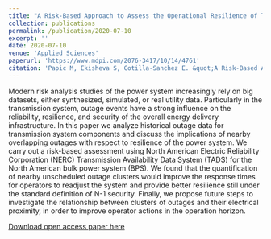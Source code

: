 ```yaml
---
title: "A Risk-Based Approach to Assess the Operational Resilience of Transmission Grids"
collection: publications
permalink: /publication/2020-07-10
excerpt: ''
date: 2020-07-10
venue: 'Applied Sciences'
paperurl: 'https://www.mdpi.com/2076-3417/10/14/4761'
citation: 'Papic M, Ekisheva S, Cotilla-Sanchez E. &quot;A Risk-Based Approach to Assess the Operational Resilience of Transmission Grids.&quot; <i>Applied Sciences</i>. 10(14):4761 (2020)'
---
```


Modern risk analysis studies of the power system increasingly rely on big datasets, either synthesized, simulated, or real utility data. Particularly in the transmission system, outage events have a strong influence on the reliability, resilience, and security of the overall energy delivery infrastructure. In this paper we analyze historical outage data for transmission system components and discuss the implications of nearby overlapping outages with respect to resilience of the power system. We carry out a risk-based assessment using North American Electric Reliability Corporation (NERC) Transmission Availability Data System (TADS) for the North American bulk power system (BPS). We found that the quantification of nearby unscheduled outage clusters would improve the response times for operators to readjust the system and provide better resilience still under the standard definition of N-1 security. Finally, we propose future steps to investigate the relationship between clusters of outages and their electrical proximity, in order to improve operator actions in the operation horizon.

[Download open access paper here](https://www.mdpi.com/2076-3417/10/14/4761)
